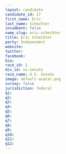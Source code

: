 ```yaml
---
layout: candidate
candidate_id: 17
first_name: Eric
last_name: Schechter
incumbent: false
name_slug: eric-schechter
title: Eric Schechter
party: Independent
website: 
twitter: 
facebook: 
bio: 
race_id: 2
div_id: us-senate
race_name: U.S. Senate
image: default-avatar.png
survey: false
jurisdiction: federal
q1: 
q2: 
q3: 
q4: 
q5: 
q6: 
q7: 
q8: 
q9: 
q10: 
q11: 
q12: 
---
```

